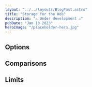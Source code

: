 ```yaml
---
layout: "../../layouts/BlogPost.astro"
title: "Storage for the Web"
description: "⚠️ Under development ⚠️"
pubDate: "Jan 10 2023"
heroImage: "/placeholder-hero.jpg"
---
```


## Options

## Comparisons

## Limits
